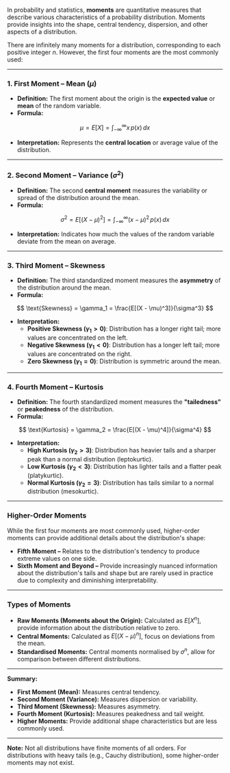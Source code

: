 In probability and statistics, **moments** are quantitative measures that describe various characteristics of a probability distribution. Moments provide insights into the shape, central tendency, dispersion, and other aspects of a distribution.

There are infinitely many moments for a distribution, corresponding to each positive integer $n$. However, the first four moments are the most commonly used:

---
### 1. First Moment – Mean ($\mu$)

- **Definition:** The first moment about the origin is the **expected value** or **mean** of the random variable.
- **Formula:** 

$$
\mu = E[X] = \int_{-\infty}^{\infty} x \, p(x) \, dx
$$

- **Interpretation:** Represents the **central location** or average value of the distribution.

---

### 2. Second Moment – Variance ($\sigma^2$)

- **Definition:** The second **central moment** measures the variability or spread of the distribution around the mean.
- **Formula:**

$$
\sigma^2 = E[(X - \mu)^2] = \int_{-\infty}^{\infty} (x - \mu)^2 \, p(x) \, dx
$$

- **Interpretation:** Indicates how much the values of the random variable deviate from the mean on average.

---

### 3. Third Moment – Skewness

- **Definition:** The third standardized moment measures the **asymmetry** of the distribution around the mean.
- **Formula:**

$$
\text{Skewness} = \gamma_1 = \frac{E[(X - \mu)^3]}{\sigma^3}
$$

- **Interpretation:**
  - **Positive Skewness ($\gamma_1 > 0$)**: Distribution has a longer right tail; more values are concentrated on the left.
  - **Negative Skewness ($\gamma_1 < 0$)**: Distribution has a longer left tail; more values are concentrated on the right.
  - **Zero Skewness ($\gamma_1 = 0$)**: Distribution is symmetric around the mean.

---

### 4. Fourth Moment – Kurtosis

- **Definition:** The fourth standardized moment measures the **"tailedness"** or **peakedness** of the distribution.
- **Formula:**

$$
\text{Kurtosis} = \gamma_2 = \frac{E[(X - \mu)^4]}{\sigma^4}
$$

- **Interpretation:**
  - **High Kurtosis ($\gamma_2 > 3$)**: Distribution has heavier tails and a sharper peak than a normal distribution (leptokurtic).
  - **Low Kurtosis ($\gamma_2 < 3$)**: Distribution has lighter tails and a flatter peak (platykurtic).
  - **Normal Kurtosis ($\gamma_2 = 3$)**: Distribution has tails similar to a normal distribution (mesokurtic).

---
### Higher-Order Moments
While the first four moments are most commonly used, higher-order moments can provide additional details about the distribution's shape:

- **Fifth Moment –** Relates to the distribution's tendency to produce extreme values on one side.
- **Sixth Moment and Beyond –** Provide increasingly nuanced information about the distribution's tails and shape but are rarely used in practice due to complexity and diminishing interpretability.

---

### Types of Moments

- **Raw Moments (Moments about the Origin):** Calculated as $E[X^n]$, provide information about the distribution relative to zero.
- **Central Moments:** Calculated as $E[(X - \mu)^n]$, focus on deviations from the mean.
- **Standardised Moments:** Central moments normalised by $\sigma^n$, allow for comparison between different distributions.

---

**Summary:**

- **First Moment (Mean):** Measures central tendency.
- **Second Moment (Variance):** Measures dispersion or variability.
- **Third Moment (Skewness):** Measures asymmetry.
- **Fourth Moment (Kurtosis):** Measures peakedness and tail weight.
- **Higher Moments:** Provide additional shape characteristics but are less commonly used.

---

**Note:** Not all distributions have finite moments of all orders. For distributions with heavy tails (e.g., Cauchy distribution), some higher-order moments may not exist.